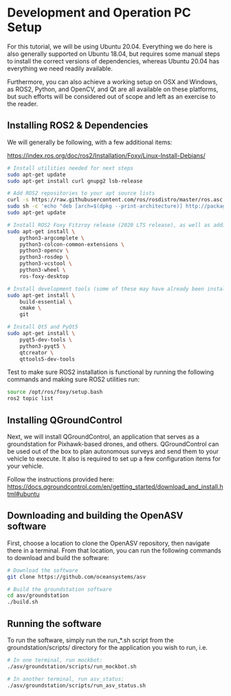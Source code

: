 # Development and Operation PC Setup

For this tutorial, we will be using Ubuntu 20.04. Everything we do here is also generally supported on Ubuntu 18.04, but requires some manual steps to install the correct versions of dependencies, whereas Ubuntu 20.04 has everything we need readily available.

Furthermore, you can also achieve a working setup on OSX and Windows, as ROS2, Python, and OpenCV, and Qt are all available on these platforms, but such efforts will be considered out of scope and left as an exercise to the reader.

## Installing ROS2 & Dependencies

We will generally be following, with a few additional items:

<https://index.ros.org/doc/ros2/Installation/Foxy/Linux-Install-Debians/>

```sh
# Install utilities needed for next steps
sudo apt-get update
sudo apt-get install curl gnupg2 lsb-release

# Add ROS2 repositories to your apt source lists
curl -s https://raw.githubusercontent.com/ros/rosdistro/master/ros.asc | sudo apt-key add -
sudo sh -c 'echo "deb [arch=$(dpkg --print-architecture)] http://packages.ros.org/ros2/ubuntu $(lsb_release -cs) main" > /etc/apt/sources.list.d/ros2-latest.list'
sudo apt-get update

# Install ROS2 Foxy Fitzroy release (2020 LTS release), as well as additional supporting python packages
sudo apt-get install \
    python3-argcomplete \
    python3-colcon-common-extensions \
    python3-opencv \
    python3-rosdep \
    python3-vcstool \
    python3-wheel \
    ros-foxy-desktop

# Install development tools (some of these may have already been installed)
sudo apt-get install \
    build-essential \
    cmake \
    git

# Install Qt5 and PyQt5
sudo apt-get install \
    pyqt5-dev-tools \
    python3-pyqt5 \
    qtcreator \
    qttools5-dev-tools
```

Test to make sure ROS2 installation is functional by running the following commands and making sure ROS2 utilities run:

```sh
source /opt/ros/foxy/setup.bash
ros2 topic list
```

## Installing QGroundControl

Next, we will install QGroundControl, an application that serves as a groundstation for Pixhawk-based drones, and others. QGroundControl can be used out of the box to plan autonomous surveys and send them to your vehicle to execute. It also is required to set up a few configuration items for your vehicle.

Follow the instructions provided here:
<https://docs.qgroundcontrol.com/en/getting_started/download_and_install.html#ubuntu>

## Downloading and building the OpenASV software

First, choose a location to clone the OpenASV repository, then navigate there in a terminal. From that location, you can run the following commands to download and build the software:

```bash
# Download the software
git clone https://github.com/oceansystems/asv

# Build the groundstation software
cd asv/groundstation
./build.sh
```

## Running the software

To run the software, simply run the run_*.sh script from the groundstation/scripts/ directory for the application you wish to run, i.e.

```bash
# In one terminal, run mockbot:
./asv/groundstation/scripts/run_mockbot.sh

# In another terminal, run asv_status:
./asv/groundstation/scripts/run_asv_status.sh
```
